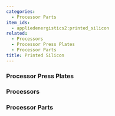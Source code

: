 ```yaml
---
categories:
  - Processor Parts
item_ids:
  - appliedenergistics2:printed_silicon
related:
  - Processors
  - Processor Press Plates
  - Processor Parts
title: Printed Silicon
---
```


<RecipeFor id="appliedenergistics2:printed_silicon"/>

### Processor Press Plates

<CategoryIndex category="Processor Press Plates" />

### Processors

<CategoryIndex category="Processors" />

### Processor Parts

<CategoryIndex category="Processor Parts" />
